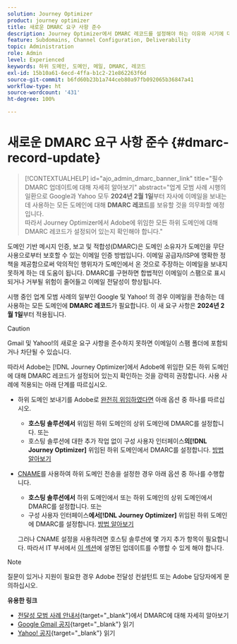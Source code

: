 ```yaml
---
solution: Journey Optimizer
product: journey optimizer
title: 새로운 DMARC 요구 사항 준수
description: Journey Optimizer에서 DMARC 레코드를 설정해야 하는 이유와 시기에 대해 알아봅니다
feature: Subdomains, Channel Configuration, Deliverability
topic: Administration
role: Admin
level: Experienced
keywords: 하위 도메인, 도메인, 메일, DMARC, 레코드
exl-id: 15b10a61-6ecd-4ffa-b1c2-21e862263f6d
source-git-commit: b6fd60b23b1a744ceb80a97fb092065b36847a41
workflow-type: ht
source-wordcount: '431'
ht-degree: 100%

---
```


# 새로운 DMARC 요구 사항 준수 {#dmarc-record-update}

>[!CONTEXTUALHELP]
>id="ajo_admin_dmarc_banner_link"
>title="필수 DMARC 업데이트에 대해 자세히 알아보기"
>abstract="업계 모범 사례 시행의 일환으로 Google과 Yahoo 모두 **2024년 2월 1일**&#x200B;부터 자사에 이메일을 보내는 데 사용하는 모든 도메인에 대해 **DMARC 레코드**&#x200B;를 보유할 것을 의무화할 예정입니다.<br>따라서 Journey Optimizer에서 Adobe에 위임한 모든 하위 도메인에 대해 DMARC 레코드가 설정되어 있는지 확인해야 합니다."

도메인 기반 메시지 인증, 보고 및 적합성(DMARC)은 도메인 소유자가 도메인을 무단 사용으로부터 보호할 수 있는 이메일 인증 방법입니다. 이메일 공급자/ISP에 명확한 정책을 제공함으로써 악의적인 행위자가 도메인에서 온 것으로 주장하는 이메일을 보내지 못하게 하는 데 도움이 됩니다. DMARC를 구현하면 합법적인 이메일이 스팸으로 표시되거나 거부될 위험이 줄어들고 이메일 전달성이 향상됩니다.

시행 중인 업계 모범 사례의 일부인 Google 및 Yahoo! 의 경우 이메일을 전송하는 데 사용하는 모든 도메인에 **DMARC 레코드**&#x200B;가 필요합니다. 이 새 요구 사항은 **2024년 2월 1일**&#x200B;부터 적용됩니다.

>[!CAUTION]
>
>Gmail 및 Yahoo!의 새로운 요구 사항을 준수하지 못하면 이메일이 스팸 폴더에 포함되거나 차단될 수 있습니다.

따라서 Adobe는 [!DNL Journey Optimizer]에서 Adobe에 위임한 모든 하위 도메인에 대해 DMARC 레코드가 설정되어 있는지 확인하는 것을 강력히 권장합니다. 사용 사례에 적용되는 아래 단계를 따르십시오.

* 하위 도메인 보내기를 Adobe로 [완전히 위임하였다면](delegate-subdomain.md#full-subdomain-delegation) 아래 옵션 중 하나를 따르십시오.

   * **호스팅 솔루션에서** 위임된 하위 도메인의 상위 도메인에 DMARC를 설정합니다.
또는
   * 호스팅 솔루션에 대한 추가 작업 없이 구성 사용자 인터페이스&#x200B;**의[!DNL Journey Optimizer]** 위임된 하위 도메인에서 DMARC를 설정합니다. [방법 알아보기](dmarc-record.md#implement-dmarc)

* [CNAME](delegate-subdomain.md#cname-subdomain-delegation)를 사용하여 하위 도메인 전송을 설정한 경우 아래 옵션 중 하나를 수행합니다.

   * **호스팅 솔루션에서** 하위 도메인에서 또는 하위 도메인의 상위 도메인에서 DMARC를 설정합니다.
또는
   * 구성 사용자 인터페이스&#x200B;**에서[!DNL Journey Optimizer]** 위임된 하위 도메인에 DMARC를 설정합니다. [방법 알아보기](dmarc-record.md#implement-dmarc)

  그러나 CNAME 설정을 사용하려면 호스팅 솔루션에 몇 가지 추가 항목이 필요합니다. 따라서 IT 부서에서 [이 섹션](dmarc-record.md#implement-dmarc)에 설명된 업데이트를 수행할 수 있게 해야 합니다.

<!--The most recent timelines shared by Google and Yahoo! are as follows:

* Google:

    * **February 2024** – Temporary bounces designed to provide warning of non-compliance will begin. Emails will still be delivered as normal after a short delay if you are not yet in compliance. If you are fully in compliance there will be no temporary bounces and you will not be affected.

    * **April 2024** – Blocks will begin for senders who are not in compliance with DMARC requirement. Only a portion of non-compliant email will be blocked at first, with the percentage blocked increasing over time.

    * **June 1st, 2024** – Any sender not in full compliance will experience blocking.

* Yahoo! has not provided exact dates, but has said "the rollout of enforcement will begin in February 2024. Enforcement will be gradually rolled out".
-->

>[!NOTE]
>
>질문이 있거나 지원이 필요한 경우 Adobe 전달성 컨설턴트 또는 Adobe 담당자에게 문의하십시오.

**유용한 링크**

* [전달성 모범 사례 안내서](https://experienceleague.adobe.com/docs/deliverability-learn/deliverability-best-practice-guide/additional-resources/technotes/implement-dmarc.html?lang=ko#about){target="_blank"}에서 DMARC에 대해 자세히 알아보기
* [Google Gmail 공지](https://blog.google/products/gmail/gmail-security-authentication-spam-protection/){target="_blank"} 읽기
* [Yahoo! 공지](https://blog.postmaster.yahooinc.com/post/730172167494483968/more-secure-less-spam){target="_blank"} 읽기

<!--Find more guidance about these changes in the [Deliverability Best Practice Guide]-->
